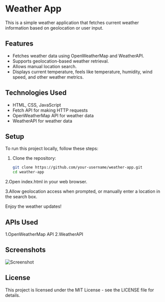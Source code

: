 # Weather App

This is a simple weather application that fetches current weather information based on geolocation or user input.

## Features

- Fetches weather data using OpenWeatherMap and WeatherAPI.
- Supports geolocation-based weather retrieval.
- Allows manual location search.
- Displays current temperature, feels like temperature, humidity, wind speed, and other weather metrics.

## Technologies Used

- HTML, CSS, JavaScript
- Fetch API for making HTTP requests
- OpenWeatherMap API for weather data
- WeatherAPI for weather data

## Setup

To run this project locally, follow these steps:

1. Clone the repository:
   ```bash
   git clone https://github.com/your-username/weather-app.git
   cd weather-app
2.Open index.html in your web browser.

3.Allow geolocation access when prompted, or manually enter a location in the search box.

Enjoy the weather updates!

## APIs Used
1.OpenWeatherMap API
2.WeatherAPI

## Screenshots

![Screenshot](images/Screenshot(56).png)


## License
This project is licensed under the MIT License - see the LICENSE file for details.
